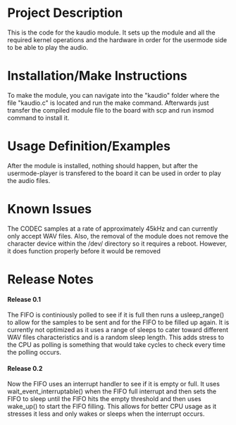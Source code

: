 # Project Description

This is the code for the kaudio module. It sets up the module and all the required kernel operations and the hardware in order for the usermode side to be able to play the audio.

# Installation/Make Instructions

To make the module, you can navigate into the "kaudio" folder where the file "kaudio.c" is located and run the make command. Afterwards just transfer the compiled module file to the board with scp and run insmod command to install it.

# Usage Definition/Examples

After the module is installed, nothing should happen, but after the usermode-player is transfered to the board it can be used in order to play the audio files.

# Known Issues

The CODEC samples at a rate of approximately 45kHz and can currently only accept WAV files. Also, the removal of the module does not remove the character device within the /dev/ directory so it requires a reboot. However, it does function properly before it would be removed

# Release Notes

#### Release 0.1

The FIFO is continiously polled to see if it is full then runs a usleep_range() to allow for the samples to be sent and for the FIFO to be filled up again. It is currently not optimized as it uses a range of sleeps to cater toward different WAV files characteristics and is a random sleep length. This adds stress to the CPU as polling is something that would take cycles to check every time the polling occurs.

#### Release 0.2

Now the FIFO uses an interrupt handler to see if it is empty or full. It uses wait_event_interruptable() when the FIFO full interrupt and then sets the FIFO to sleep until the FIFO hits the empty threshold and then uses wake_up() to start the FIFO filling. This allows for better CPU usage as it stresses it less and only wakes or sleeps when the interrupt occurs. 
